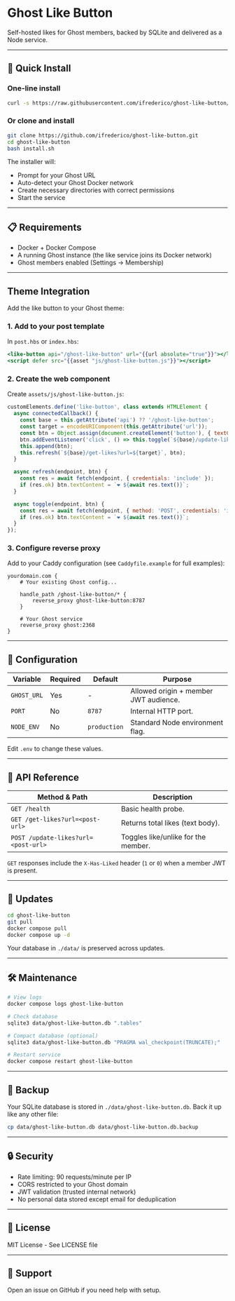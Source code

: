 # Ghost Like Button

Self-hosted likes for Ghost members, backed by SQLite and delivered as a Node service.

---

## 🚀 Quick Install

### One-line install
```bash
curl -s https://raw.githubusercontent.com/ifrederico/ghost-like-button/master/install.sh | bash
```

### Or clone and install
```bash
git clone https://github.com/ifrederico/ghost-like-button.git
cd ghost-like-button
bash install.sh
```

The installer will:
- Prompt for your Ghost URL
- Auto-detect your Ghost Docker network
- Create necessary directories with correct permissions
- Start the service

---

## 📋 Requirements

- Docker + Docker Compose
- A running Ghost instance (the like service joins its Docker network)
- Ghost members enabled (Settings → Membership)

---

## Theme Integration

Add the like button to your Ghost theme:

### 1. Add to your post template

In `post.hbs` or `index.hbs`:

```handlebars
<like-button api="/ghost-like-button" url="{{url absolute="true"}}"></like-button>
<script defer src="{{asset "js/ghost-like-button.js"}}"></script>
```

### 2. Create the web component

Create `assets/js/ghost-like-button.js`:

```javascript
customElements.define('like-button', class extends HTMLElement {
  async connectedCallback() {
    const base = this.getAttribute('api') ?? '/ghost-like-button';
    const target = encodeURIComponent(this.getAttribute('url'));
    const btn = Object.assign(document.createElement('button'), { textContent: '❤ 0' });
    btn.addEventListener('click', () => this.toggle(`${base}/update-likes?url=${target}`, btn));
    this.append(btn);
    this.refresh(`${base}/get-likes?url=${target}`, btn);
  }

  async refresh(endpoint, btn) {
    const res = await fetch(endpoint, { credentials: 'include' });
    if (res.ok) btn.textContent = `❤ ${await res.text()}`;
  }

  async toggle(endpoint, btn) {
    const res = await fetch(endpoint, { method: 'POST', credentials: 'include' });
    if (res.ok) btn.textContent = `❤ ${await res.text()}`;
  }
});
```

### 3. Configure reverse proxy

Add to your Caddy configuration (see `Caddyfile.example` for full examples):

```caddyfile
yourdomain.com {
    # Your existing Ghost config...

    handle_path /ghost-like-button/* {
        reverse_proxy ghost-like-button:8787
    }

    # Your Ghost service
    reverse_proxy ghost:2368
}
```

---

## 🔧 Configuration

| Variable    | Required | Default | Purpose                               |
|-------------|----------|---------|---------------------------------------|
| `GHOST_URL` | Yes      | -       | Allowed origin + member JWT audience. |
| `PORT`      | No       | `8787`  | Internal HTTP port.                   |
| `NODE_ENV`  | No       | `production` | Standard Node environment flag. |

Edit `.env` to change these values.

---

## 📡 API Reference

| Method & Path                     | Description                         |
|-----------------------------------|-------------------------------------|
| `GET /health`                     | Basic health probe.                 |
| `GET /get-likes?url=<post-url>`   | Returns total likes (text body).    |
| `POST /update-likes?url=<post-url>` | Toggles like/unlike for the member. |

`GET` responses include the `X-Has-Liked` header (`1` or `0`) when a member JWT is present.

---

## 🔄 Updates

```bash
cd ghost-like-button
git pull
docker compose pull
docker compose up -d
```

Your database in `./data/` is preserved across updates.

---

## 🛠️ Maintenance

```bash
# View logs
docker compose logs ghost-like-button

# Check database
sqlite3 data/ghost-like-button.db ".tables"

# Compact database (optional)
sqlite3 data/ghost-like-button.db "PRAGMA wal_checkpoint(TRUNCATE);"

# Restart service
docker compose restart ghost-like-button
```

---

## 💾 Backup

Your SQLite database is stored in `./data/ghost-like-button.db`. Back it up like any other file:

```bash
cp data/ghost-like-button.db data/ghost-like-button.db.backup
```

---

## 🔒 Security

- Rate limiting: 90 requests/minute per IP
- CORS restricted to your Ghost domain
- JWT validation (trusted internal network)
- No personal data stored except email for deduplication

---

## 📝 License

MIT License - See LICENSE file

---

## 💬 Support

Open an issue on GitHub if you need help with setup.